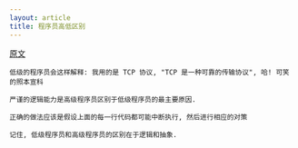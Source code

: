 ```yaml
---
layout: article
title: 程序员高低区别
---
```


[原文](http://www.ideawu.net/blog/archives/908.html)

```
低级的程序员会这样解释: 我用的是 TCP 协议, "TCP 是一种可靠的传输协议", 哈! 可笑的照本宣科
```


```
严谨的逻辑能力是高级程序员区别于低级程序员的最主要原因.
```



```
正确的做法应该是假设上面的每一行代码都可能中断执行, 然后进行相应的对策
```


```
记住, 低级程序员和高级程序员的区别在于逻辑和抽象.
```
